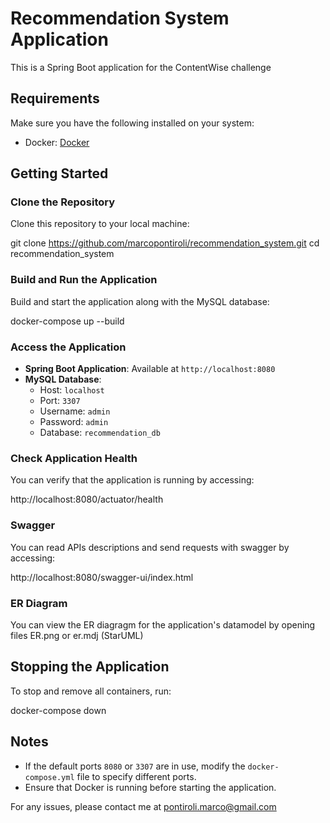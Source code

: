 # Recommendation System Application

This is a Spring Boot application for the ContentWise challenge
## Requirements

Make sure you have the following installed on your system:
- Docker: [Docker](https://www.docker.com/)

## Getting Started

### Clone the Repository
Clone this repository to your local machine:

git clone https://github.com/marcopontiroli/recommendation_system.git
cd recommendation_system


### Build and Run the Application
Build and start the application along with the MySQL database:

docker-compose up --build


### Access the Application
- **Spring Boot Application**: Available at `http://localhost:8080`
- **MySQL Database**:
  - Host: `localhost`
  - Port: `3307`
  - Username: `admin`
  - Password: `admin`
  - Database: `recommendation_db`

### Check Application Health
You can verify that the application is running by accessing:

http://localhost:8080/actuator/health

### Swagger
You can read APIs descriptions and send requests with swagger by accessing:

http://localhost:8080/swagger-ui/index.html

### ER Diagram

You can view the ER diagragm for the application's datamodel by opening files ER.png or er.mdj (StarUML)

## Stopping the Application
To stop and remove all containers, run:

docker-compose down


## Notes
- If the default ports `8080` or `3307` are in use, modify the `docker-compose.yml` file to specify different ports.
- Ensure that Docker is running before starting the application.

For any issues, please contact me at pontiroli.marco@gmail.com
